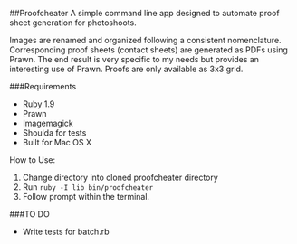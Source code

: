 ##Proofcheater
A simple command line app designed to automate proof sheet generation
for photoshoots.

Images are renamed and organized following a consistent nomenclature.
Corresponding proof sheets (contact sheets) are generated as PDFs using Prawn.
The end result is very specific to my needs but provides an interesting
use of Prawn. Proofs are only available as 3x3 grid.


###Requirements
- Ruby 1.9 
- Prawn
- Imagemagick
- Shoulda for tests
- Built for Mac OS X


How to Use:

1. Change directory into cloned proofcheater directory
2. Run `ruby -I lib bin/proofcheater`
3. Follow prompt within the terminal.

###TO DO
- Write tests for batch.rb
